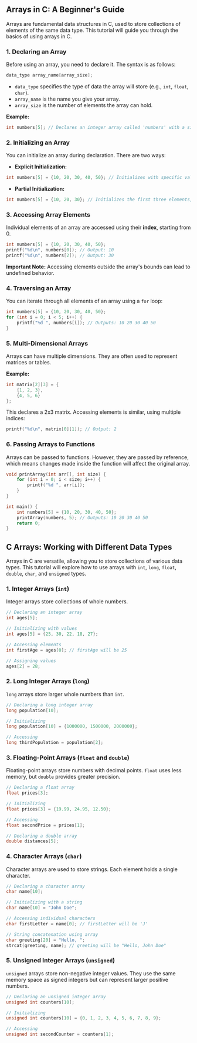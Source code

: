 ## Arrays in C: A Beginner's Guide

Arrays are fundamental data structures in C, used to store collections of elements of the same data type. This tutorial
will guide you through the basics of using arrays in C.

### 1. Declaring an Array

Before using an array, you need to declare it. The syntax is as follows:

```c
data_type array_name[array_size];
```

* `data_type` specifies the type of data the array will store (e.g., `int`, `float`, `char`).
* `array_name` is the name you give your array.
* `array_size` is the number of elements the array can hold.

**Example:**

```c
int numbers[5]; // Declares an integer array called 'numbers' with a size of 5
```

### 2. Initializing an Array

You can initialize an array during declaration. There are two ways:

* **Explicit Initialization:**

```c
int numbers[5] = {10, 20, 30, 40, 50}; // Initializes with specific values
```

* **Partial Initialization:**

```c
int numbers[5] = {10, 20, 30}; // Initializes the first three elements, others are set to 0 by default
```

### 3. Accessing Array Elements

Individual elements of an array are accessed using their **index**, starting from 0.

```c
int numbers[5] = {10, 20, 30, 40, 50};
printf("%d\n", numbers[0]); // Output: 10
printf("%d\n", numbers[2]); // Output: 30
```

**Important Note:** Accessing elements outside the array's bounds can lead to undefined behavior.

### 4. Traversing an Array

You can iterate through all elements of an array using a `for` loop:

```c
int numbers[5] = {10, 20, 30, 40, 50};
for (int i = 0; i < 5; i++) {
    printf("%d ", numbers[i]); // Outputs: 10 20 30 40 50
}
```

### 5. Multi-Dimensional Arrays

Arrays can have multiple dimensions. They are often used to represent matrices or tables.

**Example:**

```c
int matrix[2][3] = {
    {1, 2, 3},
    {4, 5, 6}
};
```

This declares a 2x3 matrix. Accessing elements is similar, using multiple indices:

```c
printf("%d\n", matrix[0][1]); // Output: 2
```

### 6. Passing Arrays to Functions

Arrays can be passed to functions. However, they are passed by reference, which means changes made inside the function
will affect the original array.

```c
void printArray(int arr[], int size) {
    for (int i = 0; i < size; i++) {
        printf("%d ", arr[i]);
    }
}

int main() {
    int numbers[5] = {10, 20, 30, 40, 50};
    printArray(numbers, 5); // Outputs: 10 20 30 40 50
    return 0;
}
```

## C Arrays: Working with Different Data Types

Arrays in C are versatile, allowing you to store collections of various data types. This tutorial will explore how to
use arrays with `int`, `long`, `float`, `double`, `char`, and `unsigned` types.

### 1. Integer Arrays (`int`)

Integer arrays store collections of whole numbers.

```c
// Declaring an integer array
int ages[5]; 

// Initializing with values
int ages[5] = {25, 30, 22, 18, 27};

// Accessing elements
int firstAge = ages[0]; // firstAge will be 25

// Assigning values
ages[2] = 28;
```

### 2. Long Integer Arrays (`long`)

`long` arrays store larger whole numbers than `int`.

```c
// Declaring a long integer array
long population[10];

// Initializing
long population[10] = {1000000, 1500000, 2000000}; 

// Accessing
long thirdPopulation = population[2];
```

### 3. Floating-Point Arrays (`float` and `double`)

Floating-point arrays store numbers with decimal points. `float` uses less memory, but `double` provides greater
precision.

```c
// Declaring a float array
float prices[3];

// Initializing
float prices[3] = {19.99, 24.95, 12.50};

// Accessing
float secondPrice = prices[1];

// Declaring a double array
double distances[5];
```

### 4. Character Arrays (`char`)

Character arrays are used to store strings. Each element holds a single character.

```c
// Declaring a character array
char name[10];

// Initializing with a string
char name[10] = "John Doe";

// Accessing individual characters
char firstLetter = name[0]; // firstLetter will be 'J'

// String concatenation using array
char greeting[20] = "Hello, ";
strcat(greeting, name); // greeting will be "Hello, John Doe"
```

### 5. Unsigned Integer Arrays (`unsigned`)

`unsigned` arrays store non-negative integer values. They use the same memory space as signed integers but can represent
larger positive numbers.

```c
// Declaring an unsigned integer array
unsigned int counters[10];

// Initializing
unsigned int counters[10] = {0, 1, 2, 3, 4, 5, 6, 7, 8, 9};

// Accessing
unsigned int secondCounter = counters[1]; 
```
